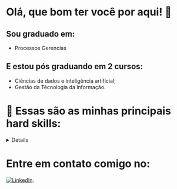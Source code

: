 
# Olá, que bom ter você por aqui! 👀

## Sou graduado em:

- Processos Gerencias
  
## E estou pós graduando em 2 cursos: 

- Ciências de dados e inteligência artificial;
- Gestão da Técnologia da informação. 

# 🦾 Essas são as minhas principais hard skills: 

<details>

| N°   | Hard skills |
|-----:|-----------|
|1     |   SQL     |
|2     |   Python  |
|3     |   MySQL   |
|4     |   NoSQL   |
|5     |     R     |
|6     |   MySQL   |
|7     |   Tableau |
|8     |   PowerBI |
|9     |   ETL     |
|10    |     IA    |

</details>

# Entre em contato comigo no: 
[![LinkedIn](https://img.shields.io/badge/linkedin-%230077B5.svg?style=for-the-badge&logo=linkedin&logoColor=white)](www.linkedin.com/in/reginald0-junior/).
